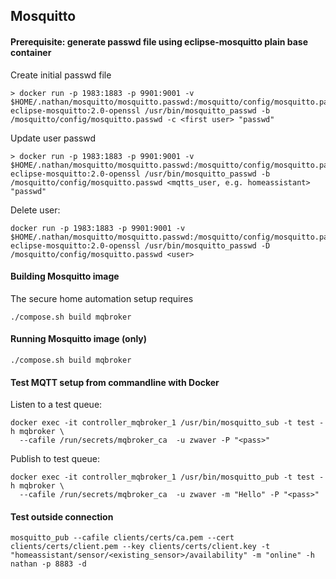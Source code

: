 ## Mosquitto

#### Prerequisite: generate passwd file using eclipse-mosquitto plain base container
Create initial passwd file
```
> docker run -p 1983:1883 -p 9901:9001 -v $HOME/.nathan/mosquitto/mosquitto.passwd:/mosquitto/config/mosquitto.passwd eclipse-mosquitto:2.0-openssl /usr/bin/mosquitto_passwd -b /mosquitto/config/mosquitto.passwd -c <first user> "passwd"
```

Update user passwd
```
> docker run -p 1983:1883 -p 9901:9001 -v $HOME/.nathan/mosquitto/mosquitto.passwd:/mosquitto/config/mosquitto.passwd eclipse-mosquitto:2.0-openssl /usr/bin/mosquitto_passwd -b /mosquitto/config/mosquitto.passwd <mqtts_user, e.g. homeassistant> "passwd"
```

Delete user:
```
docker run -p 1983:1883 -p 9901:9001 -v $HOME/.nathan/mosquitto/mosquitto.passwd:/mosquitto/config/mosquitto.passwd eclipse-mosquitto:2.0-openssl /usr/bin/mosquitto_passwd -D /mosquitto/config/mosquitto.passwd <user>
```

#### Building Mosquitto image
The secure home automation setup requires 

```
./compose.sh build mqbroker
```

#### Running Mosquitto image (only)
```
./compose.sh build mqbroker
```


#### Test MQTT setup from commandline with Docker

Listen to a test queue:
```
docker exec -it controller_mqbroker_1 /usr/bin/mosquitto_sub -t test -h mqbroker \
  --cafile /run/secrets/mqbroker_ca  -u zwaver -P "<pass>"
```

Publish to test queue:
```
docker exec -it controller_mqbroker_1 /usr/bin/mosquitto_pub -t test -h mqbroker \
  --cafile /run/secrets/mqbroker_ca  -u zwaver -m "Hello" -P "<pass>" 
```

#### Test outside connection
```
mosquitto_pub --cafile clients/certs/ca.pem --cert clients/certs/client.pem --key clients/certs/client.key -t "homeassistant/sensor/<existing_sensor>/availability" -m "online" -h nathan -p 8883 -d
```